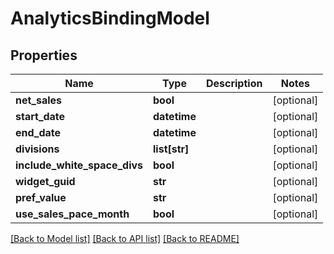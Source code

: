 # AnalyticsBindingModel

## Properties
Name | Type | Description | Notes
------------ | ------------- | ------------- | -------------
**net_sales** | **bool** |  | [optional] 
**start_date** | **datetime** |  | [optional] 
**end_date** | **datetime** |  | [optional] 
**divisions** | **list[str]** |  | [optional] 
**include_white_space_divs** | **bool** |  | [optional] 
**widget_guid** | **str** |  | [optional] 
**pref_value** | **str** |  | [optional] 
**use_sales_pace_month** | **bool** |  | [optional] 

[[Back to Model list]](../README.md#documentation-for-models) [[Back to API list]](../README.md#documentation-for-api-endpoints) [[Back to README]](../README.md)


